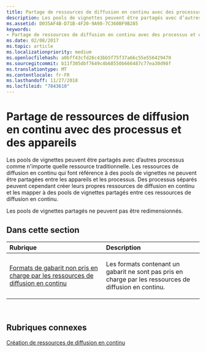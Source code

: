 ```yaml
---
title: Partage de ressources de diffusion en continu avec des processus et des appareils
description: Les pools de vignettes peuvent être partagés avec d’autres processus comme n'importe quelle ressource traditionnelle. Les ressources de diffusion en continu qui font référence à des pools de vignettes ne peuvent être partagées entre les appareils et les processus.
ms.assetid: D035AF4B-D71B-4F20-9A98-7C360BF9B285
keywords:
- Partage de ressources de diffusion en continu avec des processus et des appareils
ms.date: 02/08/2017
ms.topic: article
ms.localizationpriority: medium
ms.openlocfilehash: a0bff43cfd26c43bb5f75f37a66c55e556429470
ms.sourcegitcommit: b11f305dbf7649c4b68550b666487c77ea30d98f
ms.translationtype: MT
ms.contentlocale: fr-FR
ms.lasthandoff: 11/27/2018
ms.locfileid: "7843610"
---
```

# <a name="span-iddirect3dconceptsstreaming-resource-cross-process-and-device-sharingspanstreaming-resource-cross-process-and-device-sharing"></a><span id="direct3dconcepts.streaming-resource-cross-process-and-device-sharing"></span>Partage de ressources de diffusion en continu avec des processus et des appareils


Les pools de vignettes peuvent être partagés avec d’autres processus comme n'importe quelle ressource traditionnelle. Les ressources de diffusion en continu qui font référence à des pools de vignettes ne peuvent être partagées entre les appareils et les processus. Des processus séparés peuvent cependant créer leurs propres ressources de diffusion en continu et les mapper à des pools de vignettes partagés entre ces ressources de diffusion en continu.

Les pools de vignettes partagés ne peuvent pas être redimensionnés.

## <a name="span-idin-this-sectionspanin-this-section"></a><span id="in-this-section"></span>Dans cette section


<table>
<colgroup>
<col width="50%" />
<col width="50%" />
</colgroup>
<thead>
<tr class="header">
<th align="left">Rubrique</th>
<th align="left">Description</th>
</tr>
</thead>
<tbody>
<tr class="odd">
<td align="left"><p><a href="stencil-formats-not-supported-with-streaming-resources.md">Formats de gabarit non pris en charge par les ressources de diffusion en continu</a></p></td>
<td align="left"><p>Les formats contenant un gabarit ne sont pas pris en charge par les ressources de diffusion en continu.</p></td>
</tr>
</tbody>
</table>

 

## <a name="span-idrelated-topicsspanrelated-topics"></a><span id="related-topics"></span>Rubriques connexes


[Création de ressources de diffusion en continu](creating-streaming-resources.md)

 

 




